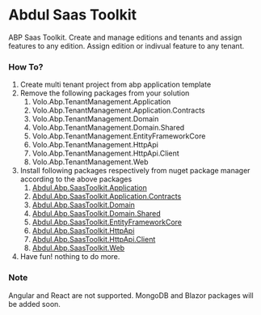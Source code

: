 # Abdul Saas Toolkit
ABP Saas Toolkit. Create and manage editions and tenants and assign features to any edition. Assign edition or indivual feature to any tenant.

### How To?

1. Create multi tenant project from abp application template
2. Remove the following packages from your solution
   1. Volo.Abp.TenantManagement.Application
   2. Volo.Abp.TenantManagement.Application.Contracts
   3. Volo.Abp.TenantManagement.Domain
   4. Volo.Abp.TenantManagement.Domain.Shared
   5. Volo.Abp.TenantManagement.EntityFrameworkCore
   6. Volo.Abp.TenantManagement.HttpApi
   7. Volo.Abp.TenantManagement.HttpApi.Client
   8. Volo.Abp.TenantManagement.Web
3. Install following packages respectively from nuget package manager according to the above packages
   1. [Abdul.Abp.SaasToolkit.Application](https://www.nuget.org/packages/Abdul.Abp.SaasToolkit.Application/)
   2. [Abdul.Abp.SaasToolkit.Application.Contracts](https://www.nuget.org/packages/Abdul.Abp.SaasToolkit.Application.Contracts/)
   3. [Abdul.Abp.SaasToolkit.Domain](https://www.nuget.org/packages/Abdul.Abp.SaasToolkit.Domain/)
   4. [Abdul.Abp.SaasToolkit.Domain.Shared](https://www.nuget.org/packages/Abdul.Abp.SaasToolkit.Domain.Shared/)
   5. [Abdul.Abp.SaasToolkit.EntityFrameworkCore](https://www.nuget.org/packages/Abdul.Abp.SaasToolkit.EntityFrameworkCore/)
   6. [Abdul.Abp.SaasToolkit.HttpApi](https://www.nuget.org/packages/Abdul.Abp.SaasToolkit.HttpApi/)
   7. [Abdul.Abp.SaasToolkit.HttpApi.Client](https://www.nuget.org/packages/Abdul.Abp.SaasToolkit.HttpApi.Client/)
   8. [Abdul.Abp.SaasToolkit.Web](https://www.nuget.org/packages/Abdul.Abp.SaasToolkit.Web/)
4. Have fun! nothing to do more.

### Note

Angular and React are not supported.  MongoDB and Blazor packages will be added soon.

